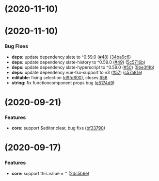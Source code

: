 # [](https://github.com/marsprince/slate-vue/compare/v0.1.8...v) (2020-11-10)



# [](https://github.com/marsprince/slate-vue/compare/v0.1.7...v) (2020-11-10)


### Bug Fixes

* **deps:** update dependency slate to ^0.59.0 ([#48](https://github.com/marsprince/slate-vue/issues/48)) ([34ba9c6](https://github.com/marsprince/slate-vue/commit/34ba9c66b256bceb20053ca3fbdea2016cee524e))
* **deps:** update dependency slate-history to ^0.59.0 ([#49](https://github.com/marsprince/slate-vue/issues/49)) ([5c5716b](https://github.com/marsprince/slate-vue/commit/5c5716bf65978bc20077ba3cda0dc443b96c9883))
* **deps:** update dependency slate-hyperscript to ^0.59.0 ([#50](https://github.com/marsprince/slate-vue/issues/50)) ([9be3f4b](https://github.com/marsprince/slate-vue/commit/9be3f4bc1fd3bd9ae020a7c94af0cd99897dafe8))
* **deps:** update dependency vue-tsx-support to v3 ([#57](https://github.com/marsprince/slate-vue/issues/57)) ([c57a81e](https://github.com/marsprince/slate-vue/commit/c57a81ef699c60bb8d7ee5ae37b97a550138ec49))
* **editable:** fixing selection ([d9fd600](https://github.com/marsprince/slate-vue/commit/d9fd6008d56fcb3a66801f0e559d641c5d79134b)), closes [#58](https://github.com/marsprince/slate-vue/issues/58)
* **string:** fix functioncomponent props bug ([e5174d9](https://github.com/marsprince/slate-vue/commit/e5174d9ddfbc69eaf9a74872536e583edca6953d))



# [](https://github.com/marsprince/slate-vue/compare/v0.1.6...v) (2020-09-21)


### Features

* **core:** support $editor.clear, bug fixs ([bf33790](https://github.com/marsprince/slate-vue/commit/bf33790e87a38a15669181ea2575809743d90d62))



# [](https://github.com/marsprince/slate-vue/compare/v0.1.5...v) (2020-09-17)


### Features

* **core:** support this.value = '' ([2dc5b6e](https://github.com/marsprince/slate-vue/commit/2dc5b6e6bfbfae1b2a02f740701614dda45282c0))



